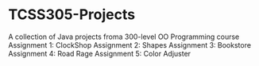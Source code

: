 # TCSS305-Projects

A collection of Java projects froma 300-level OO Programming course
  Assignment 1: ClockShop
  Assignment 2: Shapes
  Assignment 3: Bookstore
  Assignment 4: Road Rage
  Assignment 5: Color Adjuster
